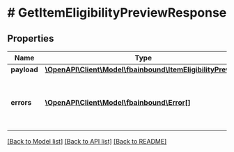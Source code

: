 # # GetItemEligibilityPreviewResponse

## Properties

Name | Type | Description | Notes
------------ | ------------- | ------------- | -------------
**payload** | [**\OpenAPI\Client\Model\fbainbound\ItemEligibilityPreview**](ItemEligibilityPreview.md) |  | [optional]
**errors** | [**\OpenAPI\Client\Model\fbainbound\Error[]**](Error.md) | A list of error responses returned when a request is unsuccessful. | [optional]

[[Back to Model list]](../../README.md#models) [[Back to API list]](../../README.md#endpoints) [[Back to README]](../../README.md)
